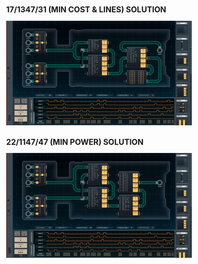 17/1347/31 (MIN COST & LINES) SOLUTION
--------------------------------------

![screenshot0](https://github.com/shiawasenahikari/Shenzhen-IO-Solutions/blob/master/039-brain-computer-interface/screenshot0.png)

22/1147/47 (MIN POWER) SOLUTION
-------------------------------

![screenshot1](https://github.com/shiawasenahikari/Shenzhen-IO-Solutions/blob/master/039-brain-computer-interface/screenshot1.png)
